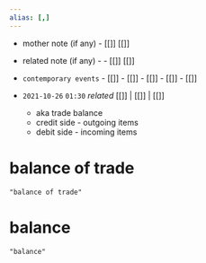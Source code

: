 ```yaml
---
alias: [,]
---
```

- mother note (if any)		- [[]] [[]]
- related note (if any) -		- [[]] [[]]
- `contemporary events`	- [[]]	- [[]]	- [[]]	- [[]]	- [[]]

- `2021-10-26`  `01:30` _related_ [[]] | [[]] | [[]]
	- aka trade balance
	- credit side - outgoing items 
	- debit side - incoming items

# balance of trade
```query
"balance of trade"
```
# balance
```query 2021-10-26 01:30
"balance"
```